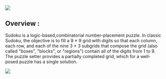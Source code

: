 #
![](https://github.com/thisishusseinali/kodoku/blob/main/src/images/header.png)
## Overview :
Sudoku is a logic-based,combinatorial number-placement puzzle.
In classic Sudoku, the objective is to fill a 9 × 9 grid with digits so that each column, each row, and each of the nine 3 × 3 subgrids that compose the grid (also called "boxes", "blocks", or "regions") contain all of the digits from 1 to 9. 
The puzzle setter provides a partially completed grid, which for a well-posed puzzle has a single solution.

![](https://github.com/thisishusseinali/kodoku/blob/main/src/images/footer.png)
#
